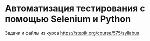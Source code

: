 # Автоматизация тестирования с помощью Selenium и Python
Задачи и файлы из курса https://stepik.org/course/575/syllabus